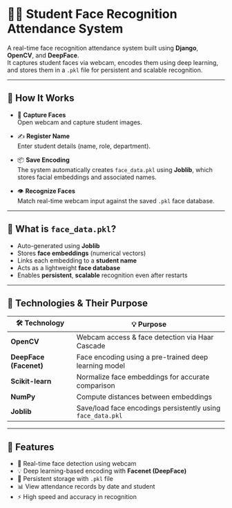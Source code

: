 # 👨‍🏫 Student Face Recognition Attendance System

A real-time face recognition attendance system built using **Django**, **OpenCV**, and **DeepFace**.  
It captures student faces via webcam, encodes them using deep learning, and stores them in a `.pkl` file for persistent and scalable recognition.

---

## 🧠 How It Works

- 🧍 **Capture Faces**  
  Open webcam and capture student images.

- ✍️ **Register Name**  
  Enter student details (name, role, department).

- 📦 **Save Encoding**  
  The system automatically creates `face_data.pkl` using **Joblib**, which stores facial embeddings and associated names.

- 👁️ **Recognize Faces**  
  Match real-time webcam input against the saved `.pkl` face database.

---

## 💾 What is `face_data.pkl`?

- Auto-generated using **Joblib**
- Stores **face embeddings** (numerical vectors)
- Links each embedding to a **student name**
- Acts as a lightweight **face database**
- Enables **persistent**, **scalable** recognition even after restarts

---

## 🧰 Technologies & Their Purpose

| 🛠️ Technology         | 💡 Purpose                                                  |
|------------------------|-------------------------------------------------------------|
| **OpenCV**             | Webcam access & face detection via Haar Cascade             |
| **DeepFace (Facenet)** | Face encoding using a pre-trained deep learning model       |
| **Scikit-learn**       | Normalize face embeddings for accurate comparison           |
| **NumPy**              | Compute distances between embeddings                        |
| **Joblib**             | Save/load face encodings persistently using `face_data.pkl` |

---

## 🚀 Features

- 🎥 Real-time face detection using webcam  
- 💡 Deep learning-based encoding with **Facenet (DeepFace)**  
- 💾 Persistent storage with `.pkl` file  
- 📊 View attendance records by date and student   
- ⚡ High speed and accuracy in recognition


